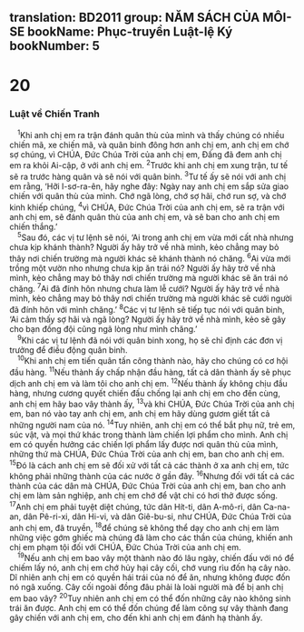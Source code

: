 translation: BD2011
group: NĂM SÁCH CỦA MÔI-SE
bookName: Phục-truyền Luật-lệ Ký 
bookNumber: 5
-------

<div class="title"><h1>20</h1><h3>Luật về Chiến Tranh</h3></div>
<span class="verse phu_20_1"> <sup>1</sup>Khi anh chị em ra trận đánh quân thù của mình và thấy chúng có nhiều chiến mã, xe chiến mã, và quân binh đông hơn anh chị em, anh chị em chớ sợ chúng, vì CHÚA, Ðức Chúa Trời của anh chị em, Ðấng đã đem anh chị em ra khỏi Ai-cập, ở với anh chị em. </span>
<span class="verse phu_20_2"><sup>2</sup>Trước khi anh chị em xung trận, tư tế sẽ ra trước hàng quân và sẽ nói với quân binh. </span>
<span class="verse phu_20_3"><sup>3</sup>Tư tế ấy sẽ nói với anh chị em rằng, ‘Hỡi I-sơ-ra-ên, hãy nghe đây: Ngày nay anh chị em sắp sửa giao chiến với quân thù của mình. Chớ ngã lòng, chớ sợ hãi, chớ run sợ, và chớ kinh khiếp chúng, </span>
<span class="verse phu_20_4"><sup>4</sup>vì CHÚA, Ðức Chúa Trời của anh chị em, sẽ ra trận với anh chị em, sẽ đánh quân thù của anh chị em, và sẽ ban cho anh chị em chiến thắng.’<br/></span>
<span class="verse phu_20_5"> <sup>5</sup>Sau đó, các vị tư lệnh sẽ nói, ‘Ai trong anh chị em vừa mới cất nhà nhưng chưa kịp khánh thành? Người ấy hãy trở về nhà mình, kẻo chẳng may bỏ thây nơi chiến trường mà người khác sẽ khánh thành nó chăng. </span>
<span class="verse phu_20_6"><sup>6</sup>Ai vừa mới trồng một vườn nho nhưng chưa kịp ăn trái nó? Người ấy hãy trở về nhà mình, kẻo chẳng may bỏ thây nơi chiến trường mà người khác sẽ ăn trái nó chăng. </span>
<span class="verse phu_20_7"><sup>7</sup>Ai đã đính hôn nhưng chưa làm lễ cưới? Người ấy hãy trở về nhà mình, kẻo chẳng may bỏ thây nơi chiến trường mà người khác sẽ cưới người đã đính hôn với mình chăng.’ </span>
<span class="verse phu_20_8"><sup>8</sup>Các vị tư lệnh sẽ tiếp tục nói với quân binh, ‘Ai cảm thấy sợ hãi và ngã lòng? Người ấy hãy trở về nhà mình, kẻo sẽ gây cho bạn đồng đội cũng ngã lòng như mình chăng.’<br/></span>
<span class="verse phu_20_9"> <sup>9</sup>Khi các vị tư lệnh đã nói với quân binh xong, họ sẽ chỉ định các đơn vị trưởng để điều động quân binh.<br/></span>
<span class="verse phu_20_10"> <sup>10</sup>Khi anh chị em tiến quân tấn công thành nào, hãy cho chúng có cơ hội đầu hàng. </span>
<span class="verse phu_20_11"><sup>11</sup>Nếu thành ấy chấp nhận đầu hàng, tất cả dân thành ấy sẽ phục dịch anh chị em và làm tôi cho anh chị em. </span>
<span class="verse phu_20_12"><sup>12</sup>Nếu thành ấy không chịu đầu hàng, nhưng cương quyết chiến đấu chống lại anh chị em cho đến cùng, anh chị em hãy bao vây thành ấy, </span>
<span class="verse phu_20_13"><sup>13</sup>và khi CHÚA, Ðức Chúa Trời của anh chị em, ban nó vào tay anh chị em, anh chị em hãy dùng gươm giết tất cả những người nam của nó. </span>
<span class="verse phu_20_14"><sup>14</sup>Tuy nhiên, anh chị em có thể bắt phụ nữ, trẻ em, súc vật, và mọi thứ khác trong thành làm chiến lợi phẩm cho mình. Anh chị em có quyền hưởng các chiến lợi phẩm lấy được nơi quân thù của mình, những thứ mà CHÚA, Ðức Chúa Trời của anh chị em, ban cho anh chị em. </span>
<span class="verse phu_20_15"><sup>15</sup>Ðó là cách anh chị em sẽ đối xử với tất cả các thành ở xa anh chị em, tức không phải những thành của các nước ở gần đây. </span>
<span class="verse phu_20_16"><sup>16</sup>Nhưng đối với tất cả các thành của các dân mà CHÚA, Ðức Chúa Trời của anh chị em, ban cho anh chị em làm sản nghiệp, anh chị em chớ để vật chi có hơi thở được sống. </span>
<span class="verse phu_20_17"><sup>17</sup>Anh chị em phải tuyệt diệt chúng, tức dân Hít-ti, dân A-mô-ri, dân Ca-na-an, dân Pê-ri-xi, dân Hi-vi, và dân Giê-bu-si, như CHÚA, Ðức Chúa Trời của anh chị em, đã truyền, </span>
<span class="verse phu_20_18"><sup>18</sup>để chúng sẽ không thể dạy cho anh chị em làm những việc gớm ghiếc mà chúng đã làm cho các thần của chúng, khiến anh chị em phạm tội đối với CHÚA, Ðức Chúa Trời của anh chị em.<br/></span>
<span class="verse phu_20_19"> <sup>19</sup>Nếu anh chị em bao vây một thành nào đó lâu ngày, chiến đấu với nó để chiếm lấy nó, anh chị em chớ hủy hại cây cối, chớ vung rìu đốn hạ cây nào. Dĩ nhiên anh chị em có quyền hái trái của nó để ăn, nhưng không được đốn nó ngã xuống. Cây cối ngoài đồng đâu phải là loài người mà để bị anh chị em bao vây? </span>
<span class="verse phu_20_20"><sup>20</sup>Tuy nhiên anh chị em có thể đốn những cây nào không sinh trái ăn được. Anh chị em có thể đốn chúng để làm công sự vây thành đang gây chiến với anh chị em, cho đến khi anh chị em đánh hạ thành ấy.<br/></span>
